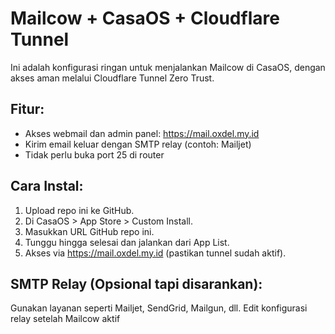 # Mailcow + CasaOS + Cloudflare Tunnel

Ini adalah konfigurasi ringan untuk menjalankan Mailcow di CasaOS, dengan akses aman melalui Cloudflare Tunnel Zero Trust.

## Fitur:
- Akses webmail dan admin panel: https://mail.oxdel.my.id
- Kirim email keluar dengan SMTP relay (contoh: Mailjet)
- Tidak perlu buka port 25 di router

## Cara Instal:
1. Upload repo ini ke GitHub.
2. Di CasaOS > App Store > Custom Install.
3. Masukkan URL GitHub repo ini.
4. Tunggu hingga selesai dan jalankan dari App List.
5. Akses via https://mail.oxdel.my.id (pastikan tunnel sudah aktif).

## SMTP Relay (Opsional tapi disarankan):
Gunakan layanan seperti Mailjet, SendGrid, Mailgun, dll. Edit konfigurasi relay setelah Mailcow aktif
